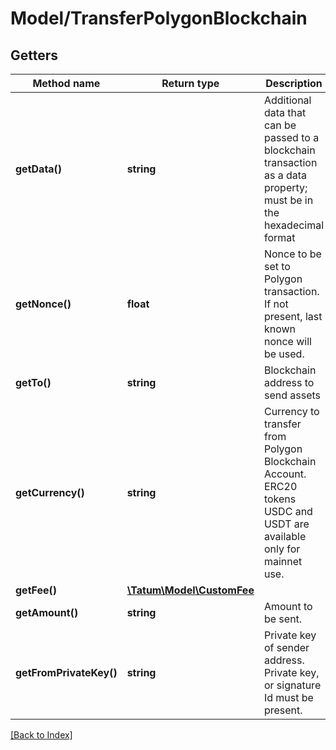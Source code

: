# Model/TransferPolygonBlockchain

## Getters

Method name | Return type | Description | Notes
------------ | ------------- | ------------- | -------------
**getData()** | **string** | Additional data that can be passed to a blockchain transaction as a data property; must be in the hexadecimal format | [optional]
**getNonce()** | **float** | Nonce to be set to Polygon transaction. If not present, last known nonce will be used. | [optional]
**getTo()** | **string** | Blockchain address to send assets |
**getCurrency()** | **string** | Currency to transfer from Polygon Blockchain Account. ERC20 tokens USDC and USDT are available only for mainnet use. |
**getFee()** | [**\Tatum\Model\CustomFee**](CustomFee.md) |  | [optional]
**getAmount()** | **string** | Amount to be sent. |
**getFromPrivateKey()** | **string** | Private key of sender address. Private key, or signature Id must be present. |

[[Back to Index]](../index.md)
